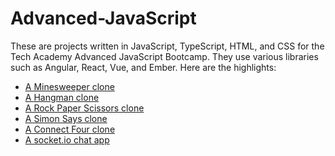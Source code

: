 <h1>Advanced-JavaScript</h1>
These are projects written in JavaScript, TypeScript, HTML, and CSS for the Tech Academy Advanced JavaScript Bootcamp.  They use various libraries such as Angular, React, Vue, and Ember.  Here are the highlights:
<ul>
  <li><a href="https://github.com/jasonwsvt/Advanced-JavaScript/tree/main/Minesweeper">A Minesweeper clone</a></li>
  <li><a href="https://github.com/jasonwsvt/Advanced-JavaScript/tree/main/Mobile-first-Hangman">A Hangman clone</a></li>
  <li><a href="https://github.com/jasonwsvt/Advanced-JavaScript/tree/main/Rock%20Paper%20Scissors/rockpaperscissors">A Rock Paper Scissors clone</a></li>
  <li><a href="https://github.com/jasonwsvt/Advanced-JavaScript/tree/main/SimonSaysGame">A Simon Says clone</a></li>
  <li><a href="https://github.com/jasonwsvt/Advanced-JavaScript/tree/main/connect-four">A Connect Four clone</a></li>
  <li><a href="https://github.com/jasonwsvt/Advanced-JavaScript/tree/main/chat">A socket.io chat app</a></li>
</ul>
